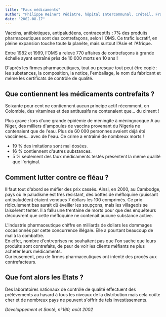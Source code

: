 ```yaml
---
title: "Faux médicaments"
author: "Philippe Reinert Pédiatre, hôpital Intercommunal, Créteil, France"
date: "2002-08-17"
---
```


<div class="teaser"><p>Vaccins, antibiotiques, antipaludéens, contraceptifs : 7% des produits pharmaceutiques sont des contrefaçons, selon l'OMS. Ce trafic lucratif, en pleine expansion touche toute la planète, mais surtout l'Asie et l'Afrique.</p>
<p>Entre 1982 et 1999, l'OMS a relevé 770 affaires de contrefaçons à grande échelle ayant entraîné près de 10 000 morts en 10 ans !</p>
<p>D'après les firmes pharmaceutiques, tout ou presque tout peut être copié : les substances, la composition, la notice, l'emballage, le nom du fabricant et même les certificats de contrôle de qualité.</p></div>

## Que contiennent les médicaments contrefaits ?

Soixante pour cent ne contiennent aucun principe actif récemment, en Colombie, des vitamines et des antitussifs ne contenaient que... du ciment !

Plus grave : lors d'une grande épidémie de méningite à méningocoque A au Niger, des milliers d'ampoules de vaccins provenant du Nigeria ne contenaient que de l'eau. Plus de 60 000 personnes avaient déjà été vaccinées... avec de l'eau. Ce crime a entraîné de nombreux morts !

- 19 % des imitations sont mal dosées.
- 16 % contiennent d'autres substances.
- 5 % seulement des faux médicaments testés présentent la même qualité que l'original.

## Comment lutter contre ce fléau ?

Il faut tout d'abord se méfier des prix cassés. Ainsi, en 2000, au Cambodge, pays où le paludisme est très résistant, des bottes de méfloquine (puissant antipaludéen) étaient vendues 7 dollars les 100 comprimés. Ce prix ridiculement bas aurait dû éveiller les soupçons, mais les villageois se laissèrent tenter. Il a fallu une trentaine de morts pour que des enquêteurs découvrent que cette méfloquine ne contenait aucune substance active.

L'industrie pharmaceutique chiffre en milliards de dollars les dommages occasionnés par cette concurrence illégale. Elle a pourtant beaucoup de mal à la combattre.  
En effet, nombre d'entreprises ne souhaitent pas que l'on sache que leurs produits sont contrefaits, de peur de voir les clients méfiants ne plus acheter leurs médicaments.  
Curieusement, peu de firmes pharmaceutiques ont intenté des procès aux contrefacteurs.

## Que font alors les Etats ?

Des laboratoires nationaux de contrôle de qualité effectuent des prélèvements au hasard à tous les niveaux de la distribution mais cela coûte cher et de nombreux pays ne peuvent s'offrir de tels investissements.

*Développement et Santé, n°160, août 2002*
